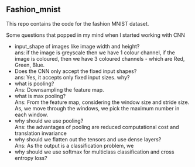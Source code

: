 ## Fashion_mnist

This repo contains the code for the fashion MNIST dataset.

Some questions that popped in my mind when I started working with CNN<br>
- input_shape of images like image width and height?<br>
ans: if the image is greyscale then we have 1 colour channel, if the image is coloured, then we have 3 coloured channels - which are Red, Green, Blue.<br>
- Does the CNN only accept the fixed input shapes?<br>
ans: Yes, it accepts only fixed input sizes. why?<br>
- what is pooling?<br>
Ans: Downsampling the feature map.<br>
- what is max pooling?<br>
Ans: From the feature map, considering the window size and stride size. As, we move through the windows, we pick the maximum number in each window. <br>
- why should we use pooling?<br>
Ans: the advantages of pooling are reduced computational cost and translation invariance<br>
- why should we flatten out the tensors and use dense layers?<br>
Ans: As the output is a classification problem, we<br>
- why should we use softmax for multiclass classification and cross entropy loss?<br>